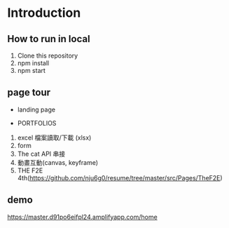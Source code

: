 # Introduction


## How to run in local
1. Clone this repository
2. npm install
3. npm start

## page tour
* landing page

* PORTFOLIOS
1. excel 檔案讀取/下載 (xlsx)
2. form
3. The cat API 串接
4. 動畫互動(canvas, keyframe)
5. THE F2E 4th(https://github.com/nju6g0/resume/tree/master/src/Pages/TheF2E)

## demo
https://master.d91po6eifpl24.amplifyapp.com/home
